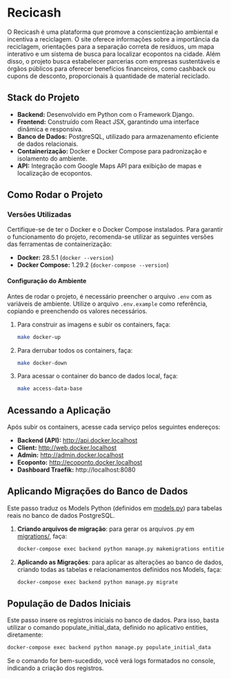 # Recicash

O Recicash é uma plataforma que promove a conscientização ambiental e incentiva a reciclagem. O site oferece informações sobre a importância da reciclagem, orientações para a separação correta de resíduos, um mapa interativo e um sistema de busca para localizar ecopontos na cidade.  Além disso, o projeto busca estabelecer parcerias com empresas sustentáveis e órgãos públicos para oferecer benefícios financeiros, como cashback ou cupons de desconto, proporcionais à quantidade de material reciclado.

## Stack do Projeto

- **Backend:** Desenvolvido em Python com o Framework Django.
- **Frontend:** Construído com React JSX, garantindo uma interface dinâmica e responsiva.
- **Banco de Dados:** PostgreSQL, utilizado para armazenamento eficiente de dados relacionais.
- **Containerização:** Docker e Docker Compose para padronização e isolamento do ambiente.
- **API:** Integração com Google Maps API para exibição de mapas e localização de ecopontos.

## Como Rodar o Projeto

### Versões Utilizadas

Certifique-se de ter o Docker e o Docker Compose instalados. Para garantir o funcionamento do projeto, recomenda-se utilizar as seguintes versões das ferramentas de containerização:

- **Docker:** 28.5.1 (`docker --version`)
- **Docker Compose:** 1.29.2 (`docker-compose --version`)

#### Configuração do Ambiente

Antes de rodar o projeto, é necessário preencher o arquivo `.env` com as variáveis de ambiente. Utilize o arquivo `.env.example` como referência, copiando e preenchendo os valores necessários.

1. Para construir as imagens e subir os containers, faça:

    ```bash
    make docker-up
    ```

2. Para derrubar todos os containers, faça:

    ```bash
    make docker-down
    ```

3. Para acessar o container do banco de dados local, faça:

    ```bash
    make access-data-base
    ```

## Acessando a Aplicação

Após subir os containers, acesse cada serviço pelos seguintes endereços:

- **Backend (API):** http://api.docker.localhost
- **Client:** http://web.docker.localhost
- **Admin:** http://admin.docker.localhost
- **Ecoponto:** http://ecoponto.docker.localhost
- **Dashboard Traefik:** http://localhost:8080

## Aplicando Migrações do Banco de Dados

Este passo traduz os Models Python (definidos em [models.py](./backend/src/apps/entities/models.py)) para tabelas reais no banco de dados PostgreSQL.

1. **Criando arquivos de migração**: para gerar os arquivos .py em [migrations/](./backend/src/apps/entities/migrations/), faça:

    ```bash
    docker-compose exec backend python manage.py makemigrations entities
    ```

2. **Aplicando as Migrações**: para aplicar as alterações ao banco de dados, criando todas as tabelas e relacionamentos definidos nos Models, faça:

    ```bash
    docker-compose exec backend python manage.py migrate
    ```

## População de Dados Iniciais

Este passo insere os registros iniciais no banco de dados. Para isso, basta utilizar o comando populate_initial_data, definido no aplicativo entities, diretamente:

```bash
docker-compose exec backend python manage.py populate_initial_data
```

Se o comando for bem-sucedido, você verá logs formatados no console, indicando a criação dos registros.
